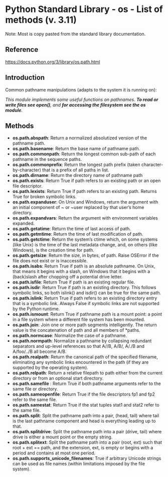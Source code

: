 # Python Standard Library - os - List of methods (v. 3.11)

Note: Most is copy pasted from the standard library documentation.

## Reference

https://docs.python.org/3/library/os.path.html

## Introduction

Common pathname manipulations (adapts to the system it is running on): 

*This module implements some useful functions on pathnames. **To read or write files see open()**, and **for accessing the filesystem see the os module**.*

## Methods

- **os.path.abspath**: Return a normalized absolutized version of the pathname path. 
- **os.path.basename**: Return the base name of pathname path. 
- **os.path.commonpath**: Return the longest common sub-path of each pathname in the sequence paths. 
- **os.path.commonprefix**: Return the longest path prefix (taken character-by-character) that is a prefix of all paths in list.
- **os.path.dirname**: Return the directory name of pathname path
- **os.path.exists**: Return True if path refers to an existing path or an open file descriptor. 
- **os.path.lexists**: Return True if path refers to an existing path. Returns True for broken symbolic links. 
- **os.path.expanduser**: On Unix and Windows, return the argument with an initial component of ~ or ~user replaced by that user’s home directory.
- **os.path.expandvars**: Return the argument with environment variables expanded. 
- **os.path.getatime**: Return the time of last access of path.
- **os.path.getmtime**: Return the time of last modification of path. 
- **os.path.getctime**: Return the system’s ctime which, on some systems (like Unix) is the time of the last metadata change, and, on others (like Windows), is the creation time for path. 
- **os.path.getsize**: Return the size, in bytes, of path. Raise OSError if the file does not exist or is inaccessible.
- **os.path.isabs**: Return True if path is an absolute pathname. On Unix, that means it begins with a slash, on Windows that it begins with a (back)slash after chopping off a potential drive letter.
- **os.path.isfile**: Return True if path is an existing regular file. 
- **os.path.isdir**: Return True if path is an existing directory. This follows symbolic links, so both islink() and isdir() can be true for the same path.
- **os.path.islink**: Return True if path refers to an existing directory entry that is a symbolic link. Always False if symbolic links are not supported by the Python runtime.
- **os.path.ismount**: Return True if pathname path is a mount point: a point in a file system where a different file system has been mounted.
- **os.path.join**: Join one or more path segments intelligently. The return value is the concatenation of path and all members of *paths.
- **os.path.normcase**: Normalize the case of a pathname.
- **os.path.normpath**: Normalize a pathname by collapsing redundant separators and up-level references so that A//B, A/B/, A/./B and A/foo/../B all become A/B. 
- **os.path.realpath**: Return the canonical path of the specified filename, eliminating any symbolic links encountered in the path (if they are supported by the operating system).
- **os.path.relpath**: Return a relative filepath to path either from the current directory or from an optional start directory.
- **os.path.samefile** : Return True if both pathname arguments refer to the same file or directory. 
- **os.path.sameopenfile**: Return True if the file descriptors fp1 and fp2 refer to the same file.
- **os.path.samestat**: Return True if the stat tuples stat1 and stat2 refer to the same file.
- **os.path.split**: Split the pathname path into a pair, (head, tail) where tail is the last pathname component and head is everything leading up to that.
- **os.path.splitdrive**: Split the pathname path into a pair (drive, tail) where drive is either a mount point or the empty string.
- **os.path.splitext**: Split the pathname path into a pair (root, ext) such that root + ext == path, and the extension, ext, is empty or begins with a period and contains at most one period.
- **os.path.supports_unicode_filenames**: True if arbitrary Unicode strings can be used as file names (within limitations imposed by the file system).
